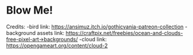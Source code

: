 # Blow Me!
Credits:
-bird link: https://ansimuz.itch.io/gothicvania-patreon-collection
-background assets link: https://craftpix.net/freebies/ocean-and-clouds-free-pixel-art->backgrounds/
-cloud link: https://opengameart.org/content/cloud-2

